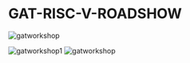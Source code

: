 # GAT-RISC-V-ROADSHOW


![gatworkshop](https://github.com/user-attachments/assets/9fd60b88-75be-4401-8961-ba5d76e43e77)

![gatworkshop1](https://github.com/user-attachments/assets/78df1db3-0caa-4937-b907-bc7349ba9f29)
![gatworkshop](https://github.com/user-attachments/assets/77d7ecbe-0659-4832-a9ae-5750204f77d8)

